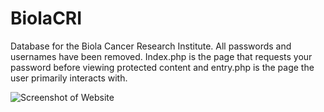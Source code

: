 # BiolaCRI
Database for the Biola Cancer Research Institute. All passwords and usernames have been removed. Index.php is the page that requests your password before viewing protected content and entry.php is the page the user primarily interacts with.

![Screenshot of Website](https://imgur.com/7BlhYn4)
